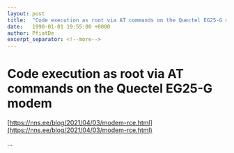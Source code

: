 ```yaml
---
layout: post
title:  "Code execution as root via AT commands on the Quectel EG25-G modem"
date:   1990-01-01 19:55:00 +0000
author: PfiatDe
excerpt_separator: <!--more-->
---
```


# Code execution as root via AT commands on the Quectel EG25-G modem
[https://nns.ee/blog/2021/04/03/modem-rce.html](https://nns.ee/blog/2021/04/03/modem-rce.html)

...
<!--more-->
